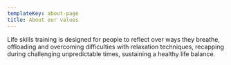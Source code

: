 ```yaml
---
templateKey: about-page
title: About our values
---
```

Life skills training is designed for people to reflect over ways they breathe, offloading and overcoming difficulties with relaxation techniques, recapping during challenging unpredictable times, sustaining a healthy life balance.